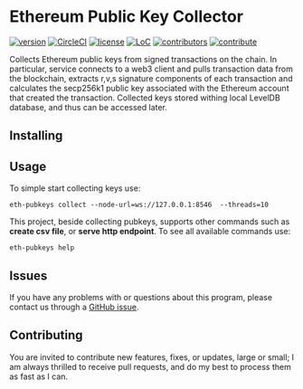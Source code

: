 # Ethereum Public Key Collector


[![version](https://img.shields.io/github/release/hleb-albau/ethereum-pubkey-collector.svg?style=flat-square)](https://github.com/hleb-albau/ethereum-pubkey-collector/releases/latest)
[![CircleCI](https://img.shields.io/circleci/project/github/hleb-albau/ethereum-pubkey-collector.svg?style=flat-square)](https://circleci.com/gh/hleb-albau/ethereum-pubkey-collector/tree/master)
[![license](https://img.shields.io/github/license/hleb-albau/ethereum-pubkey-collector.svg?style=flat-square)](https://github.com/hleb-albau/ethereum-pubkey-collector/blob/master/LICENSE)
[![LoC](https://tokei.rs/b1/github/hleb-albau/ethereum-pubkey-collector)](https://github.com/hleb-albau/ethereum-pubkey-collector)
[![contributors](https://img.shields.io/github/contributors/hleb-albau/ethereum-pubkey-collector.svg?style=flat-square)](https://github.com/hleb-albau/ethereum-pubkey-collector/graphs/contributors)
[![contribute](https://img.shields.io/badge/contributions-welcome-orange.svg?style=flat-square)](https://github.com/hleb-albau/ethereum-pubkey-collector/graphs/contributors)

Collects Ethereum public keys from signed transactions on the chain. In particular, service connects to a web3 client and pulls transaction data from the blockchain, extracts r,v,s signature components of each transaction and calculates the secp256k1 public key associated with the Ethereum account that created the transaction. Collected keys stored withing local LevelDB database, and thus can be accessed later.

## Installing

## Usage

To simple start collecting keys use: 
```
eth-pubkeys collect --node-url=ws://127.0.0.1:8546  --threads=10
```

This project, beside collecting pubkeys, supports other commands such as **create csv file**, or **serve http endpoint**. To see all available commands use:
```
eth-pubkeys help
```

## Issues

If you have any problems with or questions about this program, please contact us
through a [GitHub issue](https://github.com/hleb-albau/ethereum-pubkey-collector/issues).

## Contributing

You are invited to contribute new features, fixes, or updates, large or small;
I am always thrilled to receive pull requests, and do my best to process them
as fast as I can.

